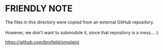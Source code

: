 # FRIENDLY NOTE

The files in this directory were copied from an external
GitHub repository.\
\
However, we don't want to submodule it, since that repository
is a mess...   :)

<https://github.com/brofield/simpleini>
